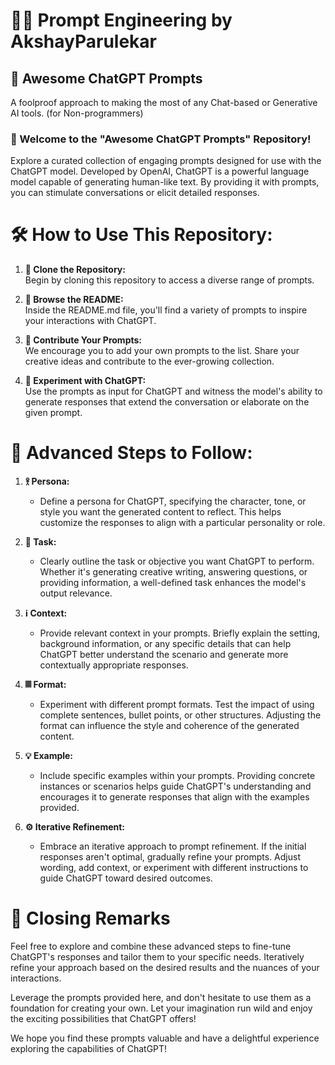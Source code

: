 # 👨‍💻 Prompt Engineering by AkshayParulekar
## 🤖 Awesome ChatGPT Prompts
A foolproof approach to making the most of any Chat-based or Generative AI tools. (for Non-programmers)


### 🔬 Welcome to the "Awesome ChatGPT Prompts" Repository!

Explore a curated collection of engaging prompts designed for use with the ChatGPT model. Developed by OpenAI, ChatGPT is a powerful language model capable of generating human-like text. By providing it with prompts, you can stimulate conversations or elicit detailed responses.

# 🛠️ How to Use This Repository:

1. **🧬 Clone the Repository:** <br/>
   Begin by cloning this repository to access a diverse range of prompts.

2. **🔎 Browse the README:** <br/>
   Inside the README.md file, you'll find a variety of prompts to inspire your interactions with ChatGPT.

3. **🤝 Contribute Your Prompts:** <br/>
   We encourage you to add your own prompts to the list. Share your creative ideas and contribute to the ever-growing collection.

4. **💉 Experiment with ChatGPT:** <br/>
   Use the prompts as input for ChatGPT and witness the model's ability to generate responses that extend the conversation or elaborate on the given prompt.



# 🦾 Advanced Steps to Follow:

1. **𖨆 Persona:**
   - Define a persona for ChatGPT, specifying the character, tone, or style you want the generated content to reflect. This helps customize the responses to align with a particular personality or role.

2. **📝 Task:**
   - Clearly outline the task or objective you want ChatGPT to perform. Whether it's generating creative writing, answering questions, or providing information, a well-defined task enhances the model's output relevance.

3. **ℹ️ Context:**
   - Provide relevant context in your prompts. Briefly explain the setting, background information, or any specific details that can help ChatGPT better understand the scenario and generate more contextually appropriate responses.

4. **𝄜 Format:**
   - Experiment with different prompt formats. Test the impact of using complete sentences, bullet points, or other structures. Adjusting the format can influence the style and coherence of the generated content.

5. **💡 Example:**
   - Include specific examples within your prompts. Providing concrete instances or scenarios helps guide ChatGPT's understanding and encourages it to generate responses that align with the examples provided.

6. **⚙️ Iterative Refinement:**
   - Embrace an iterative approach to prompt refinement. If the initial responses aren't optimal, gradually refine your prompts. Adjust wording, add context, or experiment with different instructions to guide ChatGPT toward desired outcomes.
# 🏁 Closing Remarks
Feel free to explore and combine these advanced steps to fine-tune ChatGPT's responses and tailor them to your specific needs. Iteratively refine your approach based on the desired results and the nuances of your interactions.




Leverage the prompts provided here, and don't hesitate to use them as a foundation for creating your own. Let your imagination run wild and enjoy the exciting possibilities that ChatGPT offers!

We hope you find these prompts valuable and have a delightful experience exploring the capabilities of ChatGPT!
